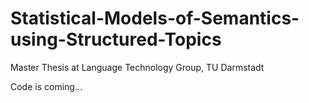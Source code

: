 # Statistical-Models-of-Semantics-using-Structured-Topics
Master Thesis at Language Technology Group, TU Darmstadt

Code is coming...
